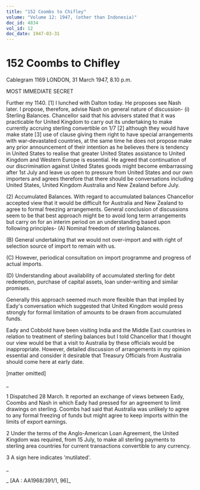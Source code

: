 ```yaml
---
title: "152 Coombs to Chifley"
volume: "Volume 12: 1947, (other than Indonesia)"
doc_id: 4834
vol_id: 12
doc_date: 1947-03-31
---
```


# 152 Coombs to Chifley

Cablegram 1169 LONDON, 31 March 1947, 8.10 p.m.

MOST IMMEDIATE SECRET

Further my 1140. [1] I lunched with Dalton today. He proposes see Nash later. I propose, therefore, advise Nash on general nature of discussion- (i) Sterling Balances. Chancellor said that his advisers stated that it was practicable for United Kingdom to carry out its undertaking to make currently accruing sterling convertible on 1/7 [2] although they would have make state [3] use of clause giving them right to have special arrangements with war-devastated countries, at the same time he does not propose make any prior announcement of their intention as he believes there is tendency in United States to realise that greater United States assistance to United Kingdom and Western Europe is essential. He agreed that continuation of our discrimination against United States goods might become embarrassing after 1st July and leave us open to pressure from United States and our own importers and agrees therefore that there should be conversations including United States, United Kingdom Australia and New Zealand before July.

(2) Accumulated Balances. With regard to accumulated balances Chancellor accepted view that it would be difficult for Australia and New Zealand to agree to formal freezing arrangements. General conclusion of discussions seem to be that best approach might be to avoid long term arrangements but carry on for an interim period on an understanding based upon following principles- (A) Nominal freedom of sterling balances.

(B) General undertaking that we would not over-import and with right of selection source of import to remain with us.

(C) However, periodical consultation on import programme and progress of actual imports.

(D) Understanding about availability of accumulated sterling for debt redemption, purchase of capital assets, loan under-writing and similar promises.

Generally this approach seemed much more flexible than that implied by Eady's conversation which suggested that United Kingdom would press strongly for formal limitation of amounts to be drawn from accumulated funds.

Eady and Cobbold have been visiting India and the Middle East countries in relation to treatment of sterling balances but I told Chancellor that I thought our view would be that a visit to Australia by these officials would be inappropriate. However, detailed discussion of arrangements in my opinion essential and consider it desirable that Treasury Officials from Australia should come here at early date.

[matter omitted]

_

1 Dispatched 28 March. It reported an exchange of views between Eady, Coombs and Nash in which Eady had pressed for an agreement to limit drawings on sterling. Coombs had said that Australia was unlikely to agree to any formal freezing of funds but might agree to keep imports within the limits of export earnings.

2 Under the terms of the Anglo-American Loan Agreement, the United Kingdom was required, from 15 July, to make all sterling payments to sterling area countries for current transactions convertible to any currency.

3 A sign here indicates 'mutilated'.

_

_ [AA : AA1968/391/1, 96]_
